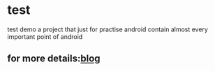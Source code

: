 # test
test demo
a project that just for practise android
contain almost every important point of android

## for more details:[blog](http://blog.csdn.net/jjjjjj123321/article/details/77369216)
